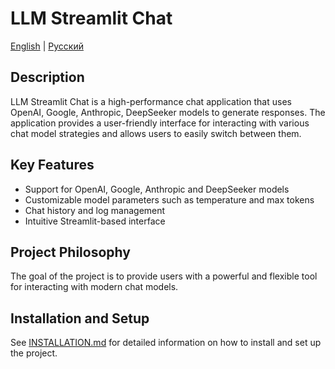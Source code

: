 # LLM Streamlit Chat

[English](README.md) | [Русский](../ru/README.md)

## Description

LLM Streamlit Chat is a high-performance chat application that uses OpenAI, Google, Anthropic, DeepSeeker models to generate responses. The application provides a user-friendly interface for interacting with various chat model strategies and allows users to easily switch between them.

## Key Features

- Support for OpenAI, Google, Anthropic and DeepSeeker models
- Customizable model parameters such as temperature and max tokens
- Chat history and log management
- Intuitive Streamlit-based interface

## Project Philosophy

The goal of the project is to provide users with a powerful and flexible tool for interacting with modern chat models.

## Installation and Setup

See [INSTALLATION.md](INSTALLATION.md) for detailed information on how to install and set up the project.

